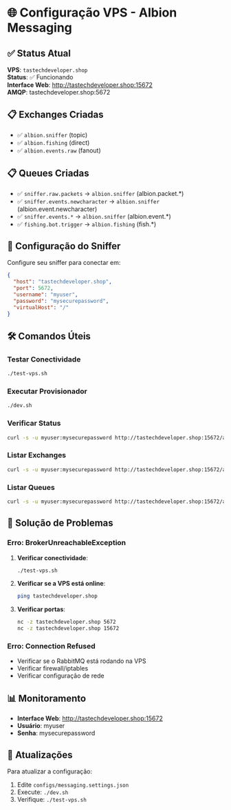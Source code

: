 # 🌐 Configuração VPS - Albion Messaging

## ✅ Status Atual

**VPS**: `tastechdeveloper.shop`  
**Status**: ✅ Funcionando  
**Interface Web**: http://tastechdeveloper.shop:15672  
**AMQP**: tastechdeveloper.shop:5672  

## 📋 Exchanges Criadas

- ✅ `albion.sniffer` (topic)
- ✅ `albion.fishing` (direct)  
- ✅ `albion.events.raw` (fanout)

## 📋 Queues Criadas

- ✅ `sniffer.raw.packets` → `albion.sniffer` (albion.packet.*)
- ✅ `sniffer.events.newcharacter` → `albion.sniffer` (albion.event.newcharacter)
- ✅ `sniffer.events.*` → `albion.sniffer` (albion.event.*)
- ✅ `fishing.bot.trigger` → `albion.fishing` (fish.*)

## 🔧 Configuração do Sniffer

Configure seu sniffer para conectar em:

```json
{
  "host": "tastechdeveloper.shop",
  "port": 5672,
  "username": "myuser",
  "password": "mysecurepassword",
  "virtualHost": "/"
}
```

## 🛠️ Comandos Úteis

### Testar Conectividade
```bash
./test-vps.sh
```

### Executar Provisionador
```bash
./dev.sh
```

### Verificar Status
```bash
curl -s -u myuser:mysecurepassword http://tastechdeveloper.shop:15672/api/overview
```

### Listar Exchanges
```bash
curl -s -u myuser:mysecurepassword http://tastechdeveloper.shop:15672/api/exchanges
```

### Listar Queues
```bash
curl -s -u myuser:mysecurepassword http://tastechdeveloper.shop:15672/api/queues
```

## 🚨 Solução de Problemas

### Erro: BrokerUnreachableException

1. **Verificar conectividade**:
   ```bash
   ./test-vps.sh
   ```

2. **Verificar se a VPS está online**:
   ```bash
   ping tastechdeveloper.shop
   ```

3. **Verificar portas**:
   ```bash
   nc -z tastechdeveloper.shop 5672
   nc -z tastechdeveloper.shop 15672
   ```

### Erro: Connection Refused

- Verificar se o RabbitMQ está rodando na VPS
- Verificar firewall/iptables
- Verificar configuração de rede

## 📊 Monitoramento

- **Interface Web**: http://tastechdeveloper.shop:15672
- **Usuário**: myuser
- **Senha**: mysecurepassword

## 🔄 Atualizações

Para atualizar a configuração:

1. Edite `configs/messaging.settings.json`
2. Execute: `./dev.sh`
3. Verifique: `./test-vps.sh` 